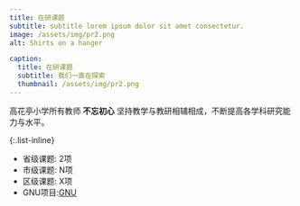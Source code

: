 ```yaml
---
title: 在研课题
subtitle: subtitle lorem ipsum dolor sit amet consectetur.
image: /assets/img/pr2.png
alt: Shirts on a hanger

caption:
  title: 在研课题
  subtitle: 我们一直在探索
  thumbnail: /assets/img/pr2.png
---
```

高花亭小学所有教师 **不忘初心** 坚持教学与教研相辅相成，不断提高各学科研究能力与水平。

<script type='text/javascript' src='https://ks.wjx.top/handler/jqemed.ashx?activity=82363703&width=800&source=iframe&tm=1&sm=t'></script>

{:.list-inline}
- 省级课题: 2项
- 市级课题: N项
- 区级课题: X项
- GNU项目:[GNU](https://www.gnu.org)
